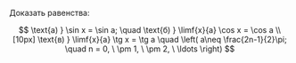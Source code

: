 Доказать равенства:

$$ \text{а) } \sin x = \sin a; \quad \text{б) } \limf{x}{a} \cos x = \cos a \\[10px] \text{в) } \limf{x}{a} \tg x = \tg a \quad \left( a\neq \frac{2n-1}{2}\pi; \quad n = 0, \ \pm 1, \ \pm 2, \ \ldots \right) $$